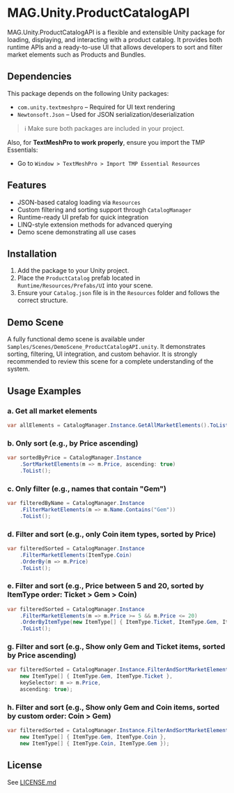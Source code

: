 # MAG.Unity.ProductCatalogAPI

MAG.Unity.ProductCatalogAPI is a flexible and extensible Unity package for loading, displaying, and interacting with a product catalog. It provides both runtime APIs and a ready-to-use UI that allows developers to sort and filter market elements such as Products and Bundles.

## Dependencies

This package depends on the following Unity packages:

- `com.unity.textmeshpro` – Required for UI text rendering
- `Newtonsoft.Json` – Used for JSON serialization/deserialization

> ℹ️ Make sure both packages are included in your project.

Also, for **TextMeshPro to work properly**, ensure you import the TMP Essentials:
- Go to `Window > TextMeshPro > Import TMP Essential Resources`

## Features
- JSON-based catalog loading via `Resources`
- Custom filtering and sorting support through `CatalogManager`
- Runtime-ready UI prefab for quick integration
- LINQ-style extension methods for advanced querying
- Demo scene demonstrating all use cases

## Installation
1. Add the package to your Unity project.
2. Place the `ProductCatalog` prefab located in `Runtime/Resources/Prefabs/UI` into your scene.
3. Ensure your `Catalog.json` file is in the `Resources` folder and follows the correct structure.

## Demo Scene
A fully functional demo scene is available under `Samples/Scenes/DemoScene_ProductCatalogAPI.unity`.
It demonstrates sorting, filtering, UI integration, and custom behavior. It is strongly recommended to review this scene for a complete understanding of the system.

## Usage Examples

### a. Get all market elements
```csharp
var allElements = CatalogManager.Instance.GetAllMarketElements().ToList();
```

### b. Only sort (e.g., by Price ascending)
```csharp
var sortedByPrice = CatalogManager.Instance
    .SortMarketElements(m => m.Price, ascending: true)
    .ToList();
```

### c. Only filter (e.g., names that contain "Gem")
```csharp
var filteredByName = CatalogManager.Instance
    .FilterMarketElements(m => m.Name.Contains("Gem"))
    .ToList();
```

### d. Filter and sort (e.g., only Coin item types, sorted by Price)
```csharp
var filteredSorted = CatalogManager.Instance
    .FilterMarketElements(ItemType.Coin)
    .OrderBy(m => m.Price)
    .ToList();
```

### e. Filter and sort (e.g., Price between 5 and 20, sorted by ItemType order: Ticket > Gem > Coin)
```csharp
var filteredSorted = CatalogManager.Instance
    .FilterMarketElements(m => m.Price >= 5 && m.Price <= 20)
    .OrderByItemType(new ItemType[] { ItemType.Ticket, ItemType.Gem, ItemType.Coin })
    .ToList();
```

### g. Filter and sort (e.g., Show only Gem and Ticket items, sorted by Price ascending)
```csharp
var filteredSorted = CatalogManager.Instance.FilterAndSortMarketElements(
    new ItemType[] { ItemType.Gem, ItemType.Ticket },
    keySelector: m => m.Price,
    ascending: true);
```

### h. Filter and sort (e.g., Show only Gem and Coin items, sorted by custom order: Coin > Gem)
```csharp
var filteredSorted = CatalogManager.Instance.FilterAndSortMarketElements(
    new ItemType[] { ItemType.Gem, ItemType.Coin },
    new ItemType[] { ItemType.Coin, ItemType.Gem });
```

## License
See [LICENSE.md](./LICENSE.md)
